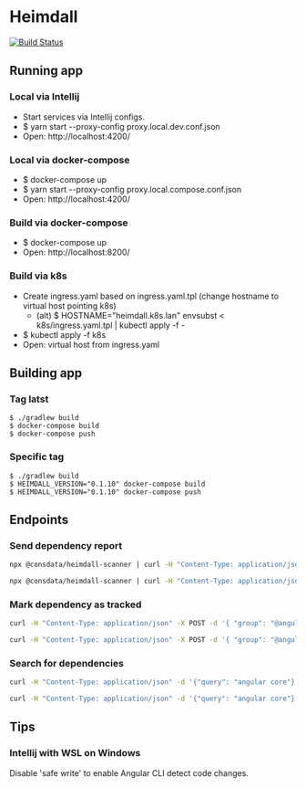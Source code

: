 # Heimdall

[![Build Status](https://travis-ci.org/Consdata/heimdall.svg?branch=master)](https://travis-ci.org/Consdata/heimdall)

## Running app

### Local via Intellij
- Start services via Intellij configs.
- $ yarn start --proxy-config proxy.local.dev.conf.json 
- Open: http://localhost:4200/

### Local via docker-compose
- $ docker-compose up
- $ yarn start --proxy-config proxy.local.compose.conf.json
- Open: http://localhost:4200/

### Build via docker-compose
- $ docker-compose up
- Open: http://localhost:8200/

### Build via k8s
- Create ingress.yaml based on ingress.yaml.tpl (change hostname to virtual host pointing k8s)
  - (alt) $ HOSTNAME="heimdall.k8s.lan" envsubst < k8s/ingress.yaml.tpl | kubectl apply -f -
- $ kubectl apply -f k8s
- Open: virtual host from ingress.yaml

## Building app

### Tag latst
```
$ ./gradlew build
$ docker-compose build
$ docker-compose push
```

### Specific tag
```
$ ./gradlew build
$ HEIMDALL_VERSION="0.1.10" docker-compose build
$ HEIMDALL_VERSION="0.1.10" docker-compose push
```

## Endpoints

### Send dependency report

```bash
npx @consdata/heimdall-scanner | curl -H "Content-Type: application/json" -X POST -d @- http://localhost:8081/report
```
```bash
npx @consdata/heimdall-scanner | curl -H "Content-Type: application/json" -X POST -d @- http://localhost:8200/api/report/v1/report
```

### Mark dependency as tracked

```bash
curl -H "Content-Type: application/json" -X POST -d '{ "group": "@angular", "artifact": "core", "scope": "Npm" }' http://localhost:8083/monitor/tracking
```
```bash
curl -H "Content-Type: application/json" -X POST -d '{ "group": "@angular", "artifact": "core", "scope": "Npm" }' http://localhost:8200/api/monitor/v1/monitor/tracking
```

### Search for dependencies

```bash
curl -H "Content-Type: application/json" -d '{"query": "angular core"}' http://localhost:8085/
```
```bash
curl -H "Content-Type: application/json" -d '{"query": "angular core"}' http://localhost:8200/api/dependency-list/v1/
```

## Tips

### Intellij with WSL on Windows

Disable 'safe write' to enable Angular CLI detect code changes.